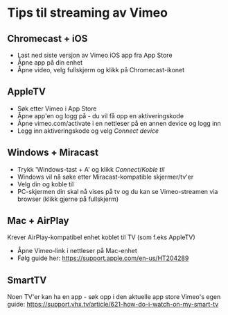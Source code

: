 # Tips til streaming av Vimeo

## Chromecast + iOS
- Last ned siste versjon av Vimeo iOS app fra App Store
- Åpne app på din enhet
- Åpne video, velg fullskjerm og klikk på Chromecast-ikonet

## AppleTV
- Søk etter Vimeo i App Store
- Åpne app'en og logg på - du vil få opp en aktiveringskode
- Åpne vimeo.com/activate i en nettleser på en annen device og logg inn
- Legg inn aktiveringskode og velg *Connect device*

## Windows + Miracast
- Trykk 'Windows-tast + A' og klikk *Connect*/*Koble til*
- Windows vil nå søke etter Miracast-kompatible skjermer/tv'er
- Velg din og koble til
- PC-skjermen din skal nå vises på tv og du kan se Vimeo-streamen via browser (klikk gjerne på fullskjerm)

## Mac + AirPlay
Krever AirPlay-kompatibel enhet koblet til TV (som f.eks AppleTV)
- Åpne Vimeo-link i nettleser på Mac-enhet
- Følg guide her: https://support.apple.com/en-us/HT204289

## SmartTV
Noen TV'er kan ha en app - søk opp i den aktuelle app store
Vimeo's egen guide: https://support.vhx.tv/article/621-how-do-i-watch-on-my-smart-tv
